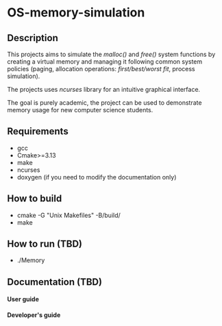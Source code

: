 # OS-memory-simulation

## Description

This projects aims to simulate the _malloc()_ and _free()_ system functions by creating a virtual memory and managing it following common system policies (paging, allocation operations: _first/best/worst fit_, process simulation).

The projects uses _ncurses_ library for an intuitive graphical interface.

The goal is purely academic, the project can be used to demonstrate memory usage for new computer science students.

## Requirements

- gcc
- Cmake>=3.13
- make
- ncurses
- doxygen (if you need to modify the documentation only)

## How to build

- cmake -G "Unix Makefiles" -B/build/
- make

## How to run (TBD)

- ./Memory

## Documentation (TBD)

#### User guide

#### Developer's guide
